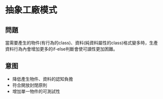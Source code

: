 抽象工廠模式
===
問題
---
當需要產生的物件(有行為的class)、資料(純資料屬性的class)格式變多時，生產資料行為內會增加更多的if-else判斷會使可讀性更加困難。

意图
---
- 降低產生物件、資料的認知負擔
- 符合開放封閉原則
- 增加單一物件的可測試性